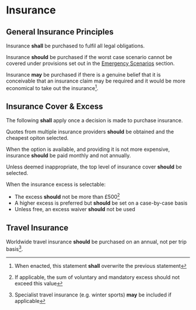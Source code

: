 # Insurance

## General Insurance Principles

Insurance **shall** be purchased to fulfil all legal obligations.

Insurance **should** be purchased if the worst case scenario cannot be covered under provisions set out in the [Emergency Scenarios](/emergency) section.

Insurance **may** be purchased if there is a genuine belief that it is conceivable that an insurance claim may be required and it would be more economical to take out the insurance[^3].

[^3]: When enacted, this statement **shall** overwrite the previous statement

## Insurance Cover & Excess

The following **shall** apply once a decision is made to purchase insurance.

Quotes from multiple insurance providers **should** be obtained and the cheapest opiton selected.

When the option is available, and providing it is not more expensive, insurance **should** be paid monthly and not annually.

Unless deemed inappropriate, the top level of insurance cover **should** be selected.

When the insurance excess is selectable:

* The excess **should** not be more than £500[^2]
* A higher excess is preferred but **should** be set on a case-by-case basis
* Unless free, an excess waiver **should** not be used

[^2]: If applicable, the sum of voluntary and mandatory excess should not exceed this value

## Travel Insurance

Worldwide travel insurance **should** be purchased on an annual, not per trip basis[^1].

[^1]: Specialist travel insurance (e.g. winter sports) **may** be included if applicable
